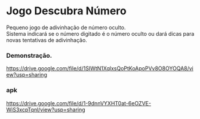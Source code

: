 # Jogo Descubra Número

Pequeno jogo de adivinhação de número oculto.  
Sistema indicará se o número digitado é o número oculto ou dará dicas para novas tentativas de adivinhação.



### Demonstração.

https://drive.google.com/file/d/1SIWtN1XqlxsQoPtKoApoPVv8O8OYOQA8/view?usp=sharing


### apk

https://drive.google.com/file/d/1-9dnnVYXHT0at-6eOZVE-WiS3xcpTqnl/view?usp=sharing

